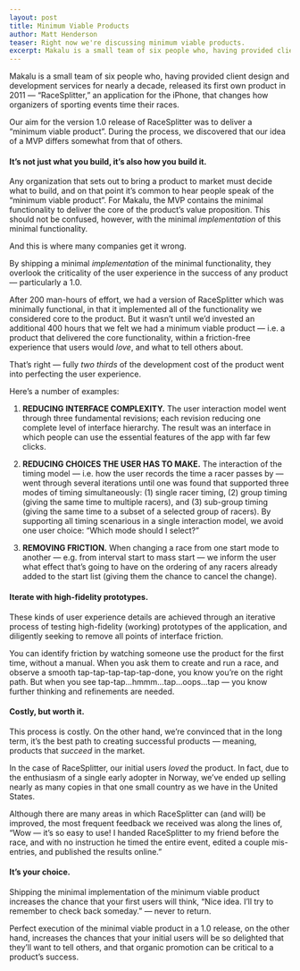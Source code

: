 ```yaml
---
layout: post
title: Minimum Viable Products
author: Matt Henderson
teaser: Right now we're discussing minimum viable products.
excerpt: Makalu is a small team of six people who, having provided client design and development services for nearly a decade, released its first own product in 2011 — “RaceSplitter,” an application for the iPhone, that changes how organizers of sporting events time their races. Our aim for the version 1.0 release of RaceSplitter was to deliver a “minimum viable product”. During the process, we discovered that our idea of a MVP differs somewhat from that of others.
---
```


Makalu is a small team of six people who, having provided client design and development services for nearly a decade, released its first own product in 2011 — “RaceSplitter,” an application for the iPhone, that changes how organizers of sporting events time their races.

Our aim for the version 1.0 release of RaceSplitter was to deliver a “minimum viable product”. During the process, we discovered that our idea of a MVP differs somewhat from that of others.

#### It’s not just what you build, it’s also how you build it.

Any organization that sets out to bring a product to market must decide what to build, and on that point it’s common to hear people speak of the “minimum viable product”. For Makalu, the MVP contains the minimal functionality to deliver the core of the product’s value proposition. This should not be confused, however, with the minimal *implementation* of this minimal functionality. 

And this is where many companies get it wrong. 

By shipping a minimal *implementation* of the minimal functionality, they overlook the criticality of the user experience in the success of any product — particularly a 1.0.

After 200 man-hours of effort, we had a version of RaceSplitter which was minimally functional, in that it implemented all of the functionality we considered core to the product. But it wasn’t until we’d invested an additional 400 hours that we felt we had a minimum viable product — i.e. a product that delivered the core functionality, within a friction-free experience that users would *love*, and what to tell others about. 

That’s right — fully *two thirds* of the development cost of the product went into perfecting the user experience. 

Here’s a number of examples:

1. **REDUCING INTERFACE COMPLEXITY.** The user interaction model went through three fundamental revisions; each revision reducing one complete level of interface hierarchy. The result was an interface in which people can use the essential features of the app with far few clicks.

2. **REDUCING CHOICES THE USER HAS TO MAKE.** The interaction of the timing model — i.e. how the user records the time a racer passes by — went through several iterations until one was found that supported three modes of timing simultaneously: (1) single racer timing, (2) group timing (giving the same time to multiple racers), and (3) sub-group timing (giving the same time to a subset of a selected group of racers). By supporting all timing scenarious in a single interaction model, we avoid one user choice: “Which mode should I select?”

3. **REMOVING FRICTION.** When changing a race from one start mode to another — e.g. from interval start to mass start — we inform the user what effect that’s going to have on the ordering of any racers already added to the start list (giving them the chance to cancel the change).

#### Iterate with high-fidelity prototypes.

These kinds of user experience details are achieved through an iterative process of testing high-fidelity (working) prototypes of the application, and diligently seeking to remove all points of interface friction. 

You can identify friction by watching someone use the product for the first time, without a manual. When you ask them to create and run a race, and observe a smooth tap-tap-tap-tap-tap-done, you know you’re on the right path. But when you see tap-tap...hmmm...tap...oops...tap — you know further thinking and refinements are needed.

#### Costly, but worth it.

This process is costly. On the other hand, we’re convinced that in the long term, it’s the best path to creating successful products — meaning, products that *succeed* in the market.

In the case of RaceSplitter, our initial users *loved* the product. In fact, due to the enthusiasm of a single early adopter in Norway, we’ve ended up selling nearly as many copies in that one small country as we have in the United States. 

Although there are many areas in which RaceSplitter can (and will) be improved, the most frequent feedback we received was along the lines of, “Wow — it’s so easy to use! I handed RaceSplitter to my friend before the race, and with no instruction he timed the entire event, edited a couple mis-entries, and published the results online.”

#### It’s your choice.

Shipping the minimal implementation of the minimum viable product increases the chance that your first users will think, “Nice idea. I’ll try to remember to check back someday.” — never to return.

Perfect execution of the minimal viable product in a 1.0 release,  on the other hand, increases the chances that your initial users will be so delighted that they’ll want to tell others, and that organic promotion can be critical to a product’s success.
